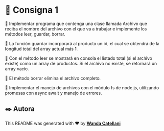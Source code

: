 # 📝 Consigna 1

🔹 Implementar programa que contenga una clase llamada Archivo que reciba el nombre del archivo con el que va a trabajar e implemente los métodos leer, guardar, borrar.

🔹 La función guardar incorporará al producto un id, el cual se obtendrá de la longitud total del array actual más 1.

🔹 Con el método leer se mostrará en consola el listado total (si el archivo existe) como un array de productos. Si el archivo no existe, se retornará un array vacío.

🔹 El método borrar elimina el archivo completo.

🔹 Implementar el manejo de archivos con el módulo fs de node.js, utilizando promesas con async await y manejo de errores.

## ✒️ Autora

This README was generated with ❤️ by **[Wanda Catellani](https://www.linkedin.com/in/wan-catellani/)**
